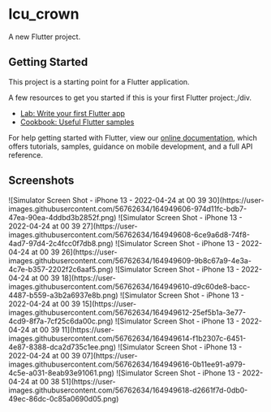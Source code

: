 # lcu_crown

A new Flutter project.

## Getting Started

This project is a starting point for a Flutter application.

A few resources to get you started if this is your first Flutter project:,/div.

- [Lab: Write your first Flutter app](https://flutter.dev/docs/get-started/codelab)
- [Cookbook: Useful Flutter samples](https://flutter.dev/docs/cookbook)

For help getting started with Flutter, view our
[online documentation](https://flutter.dev/docs), which offers tutorials,
samples, guidance on mobile development, and a full API reference.

## Screenshots

<div>
![Simulator Screen Shot - iPhone 13 - 2022-04-24 at 00 39 30](https://user-images.githubusercontent.com/56762634/164949606-974d11fc-bdb7-47ea-90ea-4ddbd3b2852f.png)
![Simulator Screen Shot - iPhone 13 - 2022-04-24 at 00 39 27](https://user-images.githubusercontent.com/56762634/164949608-6ce9a6d8-74f8-4ad7-97d4-2c4fcc0f7db8.png)
![Simulator Screen Shot - iPhone 13 - 2022-04-24 at 00 39 26](https://user-images.githubusercontent.com/56762634/164949609-9b8c67a9-4e3a-4c7e-b357-2202f2c6aaf5.png)
![Simulator Screen Shot - iPhone 13 - 2022-04-24 at 00 39 18](https://user-images.githubusercontent.com/56762634/164949610-d9c60de8-bacc-4487-b559-a3b2a6937e8b.png)
![Simulator Screen Shot - iPhone 13 - 2022-04-24 at 00 39 15](https://user-images.githubusercontent.com/56762634/164949612-25ef5b1a-3e77-4cd9-8f7a-7cf25c6da00c.png)
![Simulator Screen Shot - iPhone 13 - 2022-04-24 at 00 39 11](https://user-images.githubusercontent.com/56762634/164949614-f1b2307c-6451-4e87-8388-dca2d735c1ee.png)
![Simulator Screen Shot - iPhone 13 - 2022-04-24 at 00 39 07](https://user-images.githubusercontent.com/56762634/164949616-0b11ee91-a979-4c5e-a031-8eab93e91061.png)
![Simulator Screen Shot - iPhone 13 - 2022-04-24 at 00 38 51](https://user-images.githubusercontent.com/56762634/164949618-d2661f7d-0db0-49ec-86dc-0c85a0690d05.png)

</div>

